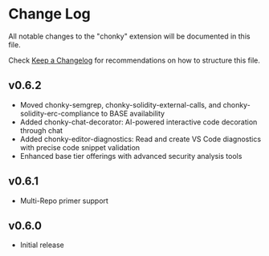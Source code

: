 # Change Log

All notable changes to the "chonky" extension will be documented in this file.

Check [Keep a Changelog](http://keepachangelog.com/) for recommendations on how to structure this file.

## v0.6.2
- Moved chonky-semgrep, chonky-solidity-external-calls, and chonky-solidity-erc-compliance to BASE availability
- Added chonky-chat-decorator: AI-powered interactive code decoration through chat
- Added chonky-editor-diagnostics: Read and create VS Code diagnostics with precise code snippet validation
- Enhanced base tier offerings with advanced security analysis tools

## v0.6.1
- Multi-Repo primer support

## v0.6.0

- Initial release